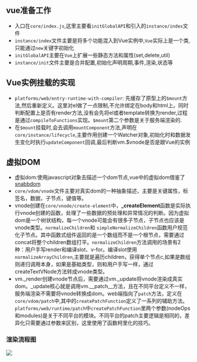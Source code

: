 ## vue准备工作
- 入口在`core/index.js`,这里主要看`initGlobalAPI`和引入的`instance/index`文件
- `instance/index`文件主要是将多个功能混入到Vue实例中,`Vue`实际上是一个类,只能通过`new`关键字初始化
- `initGlobalAPI`主要在`Vue`上扩展一些静态方法和属性(set,delete,util)
- `instance/init`文件主要是合并配置,初始化声明周期,事件,渲染,状态等

## Vue实例挂载的实现
- `platforms/web/entry-runtime-with-compiler`: 先缓存了原型上的`$mount`方法,然后重新定义。这里对el做了一点限制,不允许绑定在body和html上。同时判断配置上是否有render方法,没有会先将el或者template转换为render,过程是通过`compileToFunctions`实现。`$mount`第二个参数是关于服务端渲染的.
- 在`$mount`挂载时,会去调用`mountComponent`方法,声明在`core/instance/lifecycle`,主要作用创建一个Watcher对象,初始化时和数据发生变化时执行`updateComponent`回调,最后判断vm.$vnode是否是跟Vue的实例
## 虚拟DOM
- 虚拟dom:使用javascript对象去描述一个dom节点,vue中的虚拟dom借鉴了[snabbdom](https://github.com/snabbdom/snabbdom)
- `core/vdom/vnode`文件主要对真实dom的一种抽象描述，主要是关键属性，标签名，数据，子节点，键值等。
- vnode创建在`core/vnode/create-element`中，**_createElement**函数是实际执行vnode创建的函数，处理了一些数据的预处理和异常情况的判断。因为虚拟dom是一个树状结构，每一个vnode可能会有很多子节点，子节点也应该是vnode类型。`normalizeChildren`和 `simpleNormalizeChildren`函数用户规范化子节点。其中函数式组件返回的是一个数组而不是一个根节点，需要通过concat将整个children数组打平。`normalizeChildren`方法调用的场景有2种：用户手写render和编译slot、v-for。编译slot使用`normalizeArrayChildren`,主要就是遍历children，获得单个节点c,如果是数组则递归调用本身，如果是基础类型，则和用户手写一样，通过createTextVNode方法转成vnode类型。
- vm._render创建vnode节点后，需要通过vm._update将vnode渲染成真实dom。_update核心就是调用vm.__patch__方法，且在不同平台定义不一样，服务端渲染不需要将vnode转换成dom。web端指向了`patch`方法，定义在`core/vdom/patch`中,其中的`createPatchFunction`定义了一系列的辅助方法。`platforms/web/runtime/patch`中`createPatchFunction`里两个参数(nodeOps和modules)是关于不同平台的模块。不同平台的patch主要逻辑是相同的，差异化只需要通过参数来区别，这里使用了函数柯里化的技巧。

### 渲染流程图
![]( https://note.loveverse.top/static/dcfcceda8b8e255a4458d60fd9384ad742926d83.png)

